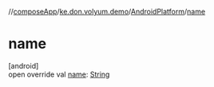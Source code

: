 //[composeApp](../../../index.md)/[ke.don.volyum.demo](../index.md)/[AndroidPlatform](index.md)/[name](name.md)

# name

[android]\
open override val [name](name.md): [String](https://kotlinlang.org/api/core/kotlin-stdlib/kotlin/-string/index.html)
